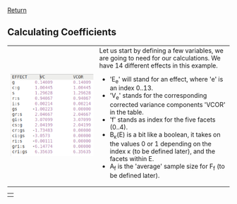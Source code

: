 [Return](professionals.md)
## Calculating Coefficients ##
<table><tr><td width = "40%"><img src="img/VCOR.png"></td><td>
Let us start by defining a few variables, we are going to need for our calculations. We have 14 different effects in this example. <UL>
<LI>'E<sub>e</sub>' will stand for an effect, where 'e' is an index 0..13. </LI>
<LI>'V<sub>e</sub>' stands for the corresponding corrected variance components 'VCOR' in the table.</LI>
<LI>'f' stands as index for the five facets (0..4).</LI>
<LI>B<sub>&kappa;</sub>(E) is a bit like a boolean, it takes on the values 0 or 1 depending on the index &kappa; (to be defined later), and the facets within E.</LI>
<LI>A<sub>f</sub> is the 'average' sample size for F<sub>f</sub> (to be defined later).</LI>
</UL>
</td></tr></table><table><tr><td>

</td></tr></table>
